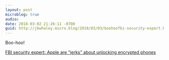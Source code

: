 ```yaml
---
layout: post
microblog: true
audio: 
date: 2018-03-02 21:26:11 -0700
guid: http://jbwhaley.micro.blog/2018/03/03/boohoofbi-security-expert.html
---
```

Boo-hoo!

[FBI security expert: Apple are “jerks” about unlocking encrypted phones](https://arstechnica.com/tech-policy/2018/01/fbi-security-expert-apple-are-jerks-about-unlocking-encrypted-phones/)
